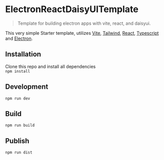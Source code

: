 # ElectronReactDaisyUITemplate
> Template for building electron apps with vite, react, and daisyui.

This very simple Starter template, utilizes [Vite](https://github.com/vitejs/vite), [Tailwind](https://tailwindcss.com/), [React](https://reactjs.org/), [Typescript](https://www.typescriptlang.org/) and [Electron](https://electronjs.org/).

## Installation

Clone this repo and install all dependencies  
`npm install`

## Development

`npm run dev`

## Build

`npm run build`

## Publish

`npm run dist`
